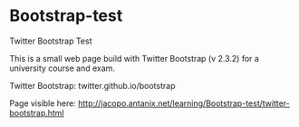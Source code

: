 Bootstrap-test
==============

Twitter Bootstrap Test

This is a small web page build with Twitter Bootstrap (v 2.3.2) for a university course and exam.

Twitter Bootstrap: twitter.github.io/bootstrap

Page visible here: http://jacopo.antanix.net/learning/Bootstrap-test/twitter-bootstrap.html
